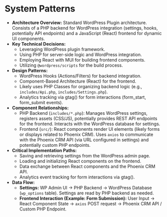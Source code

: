 # System Patterns

* **Architecture Overview:** Standard WordPress Plugin architecture. Consists of a PHP backend for WordPress integration (settings, hooks, potentially API endpoints) and a JavaScript (React) frontend for dynamic UI components.
* **Key Technical Decisions:** 
    * Leveraging WordPress plugin framework.
    * Using PHP for server-side logic and WordPress integration.
    * Employing React with MUI for building frontend components.
    * Utilizing `@wordpress/scripts` for the build process.
* **Design Patterns:** 
    * WordPress Hooks (Actions/Filters) for backend integration.
    * Component-Based Architecture (React) for the frontend.
    * Likely uses PHP Classes for organizing backend logic (e.g., `includes/Api.php`, `includes/Settings.php`).
    * Analytics tracking via gtag() for form interactions (form_start, form_submit events).
* **Component Relationships:**
    * PHP Backend (`includes/*.php`): Manages WordPress settings, registers assets (CSS/JS), potentially provides REST API endpoints for the frontend. Interacts with the WordPress database for settings.
    * Frontend (`src/`): React components render UI elements (likely forms or displays related to Phoenix CRM). Uses `axios` to communicate with the Phoenix CRM API (via URL configured in settings) and potentially custom PHP endpoints.
* **Critical Implementation Paths:** 
    * Saving and retrieving settings from the WordPress admin page.
    * Loading and initializing React components on the frontend.
    * Data exchange between React components and the Phoenix CRM API.
    * Analytics event tracking for form interactions via gtag().
* **Data Flow:**
    * **Settings:** WP Admin UI -> PHP Backend -> WordPress Database (`wp_options` table). Settings are read by PHP backend as needed.
    * **Frontend Interaction (Example: Form Submission):** User Input -> React Component State -> `axios` POST request -> Phoenix CRM API / Custom PHP Endpoint.
